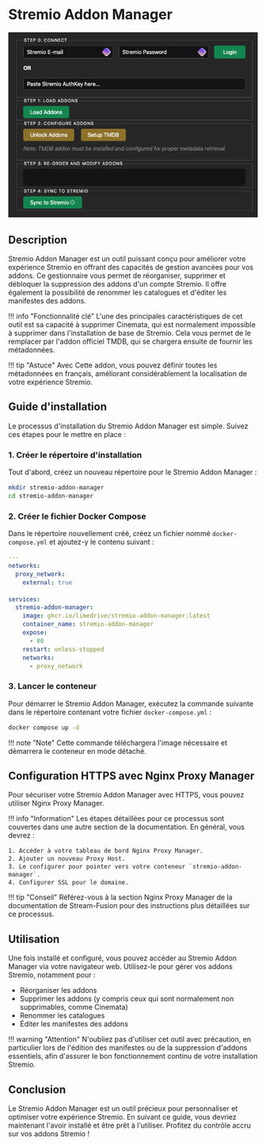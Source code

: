 # Stremio Addon Manager

![Stremio Addon Manager](./images/image-l6pce-29-09-2024.png)

## Description

Stremio Addon Manager est un outil puissant conçu pour améliorer votre expérience Stremio en offrant des capacités de gestion avancées pour vos addons. Ce gestionnaire vous permet de réorganiser, supprimer et débloquer la suppression des addons d'un compte Stremio. Il offre également la possibilité de renommer les catalogues et d'éditer les manifestes des addons.

!!! info "Fonctionnalité clé"
    L'une des principales caractéristiques de cet outil est sa capacité à supprimer Cinemata, qui est normalement impossible à supprimer dans l'installation de base de Stremio. Cela vous permet de le remplacer par l'addon officiel TMDB, qui se chargera ensuite de fournir les métadonnées.

!!! tip "Astuce"
    Avec Cette addon, vous pouvez définir toutes les métadonnées en français, améliorant considérablement la localisation de votre expérience Stremio.

## Guide d'installation

Le processus d'installation du Stremio Addon Manager est simple. Suivez ces étapes pour le mettre en place :

### 1. Créer le répertoire d'installation

Tout d'abord, créez un nouveau répertoire pour le Stremio Addon Manager :

```bash
mkdir stremio-addon-manager
cd stremio-addon-manager
```

### 2. Créer le fichier Docker Compose

Dans le répertoire nouvellement créé, créez un fichier nommé `docker-compose.yml` et ajoutez-y le contenu suivant :

```yaml
---
networks:
  proxy_network:
    external: true

services:
  stremio-addon-manager:
    image: ghcr.io/limedrive/stremio-addon-manager:latest
    container_name: stremio-addon-manager
    expose:
      - 80
    restart: unless-stopped
    networks:
      - proxy_network
```

### 3. Lancer le conteneur

Pour démarrer le Stremio Addon Manager, exécutez la commande suivante dans le répertoire contenant votre fichier `docker-compose.yml` :

```bash
docker compose up -d
```

!!! note "Note"
    Cette commande téléchargera l'image nécessaire et démarrera le conteneur en mode détaché.

## Configuration HTTPS avec Nginx Proxy Manager

Pour sécuriser votre Stremio Addon Manager avec HTTPS, vous pouvez utiliser Nginx Proxy Manager. 

!!! info "Information"
    Les étapes détaillées pour ce processus sont couvertes dans une autre section de la documentation. En général, vous devrez :

    1. Accéder à votre tableau de bord Nginx Proxy Manager.
    2. Ajouter un nouveau Proxy Host.
    3. Le configurer pour pointer vers votre conteneur `stremio-addon-manager`.
    4. Configurer SSL pour le domaine.

!!! tip "Conseil"
    Référez-vous à la section Nginx Proxy Manager de la documentation de Stream-Fusion pour des instructions plus détaillées sur ce processus.

## Utilisation

Une fois installé et configuré, vous pouvez accéder au Stremio Addon Manager via votre navigateur web. Utilisez-le pour gérer vos addons Stremio, notamment pour :

- Réorganiser les addons
- Supprimer les addons (y compris ceux qui sont normalement non supprimables, comme Cinemata)
- Renommer les catalogues
- Éditer les manifestes des addons

!!! warning "Attention"
    N'oubliez pas d'utiliser cet outil avec précaution, en particulier lors de l'édition des manifestes ou de la suppression d'addons essentiels, afin d'assurer le bon fonctionnement continu de votre installation Stremio.

## Conclusion

Le Stremio Addon Manager est un outil précieux pour personnaliser et optimiser votre expérience Stremio. En suivant ce guide, vous devriez maintenant l'avoir installé et être prêt à l'utiliser. Profitez du contrôle accru sur vos addons Stremio !